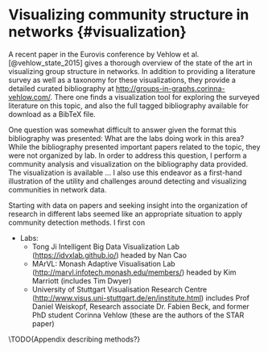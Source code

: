 # Visualizing community structure in networks {#visualization}

[](#visualization)

A recent paper in the Eurovis conference by Vehlow et al. [@vehlow_state_2015] gives a thorough overview of the state of the art in visualizing group structure in networks. In addition to providing a literature survey as well as a taxonomy for these visualizations, they provide a detailed curated bibliography at <http://groups-in-graphs.corinna-vehlow.com/>. There one finds a visualization tool for exploring the surveyed literature on this topic, and also the full tagged bibliography available for download as a BibTeX file.

One question was somewhat difficult to answer given the format this bibliography was presented: What are the labs doing work in this area? While the bibliography presented important papers related to the topic, they were not organized by lab. In order to address this question, I perform a community analysis and visualization on the bibliography data provided. The visualization is available ... I also use this endeavor as a first-hand illustration of the utility and challenges around detecting and visualizing communities in network data.

Starting with data on papers and seeking insight into the organization of research in different labs seemed like an appropriate situation to apply community detection methods. I first con

+ Labs:
	+ Tong Ji Intelligent Big Data Visualization Lab (<https://idvxlab.github.io/>) headed by Nan Cao
	+ MArVL: Monash Adaptive Visualisation Lab (<http://marvl.infotech.monash.edu/members/>) headed by Kim Marriott (includes Tim Dwyer)
	+ University of Stuttgart Visualisation Research Centre (<http://www.visus.uni-stuttgart.de/en/institute.html>) includes Prof Daniel Weiskopf, Research associate Dr. Fabien Beck, and former PhD student Corinna Vehlow (these are the authors of the STAR paper)

\TODO{Appendix describing methods?}
